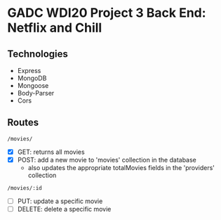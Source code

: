 # GADC WDI20 Project 3 Back End: Netflix and Chill

## Technologies

- Express
- MongoDB
- Mongoose
- Body-Parser
- Cors

## Routes

`/movies/`

- [x] GET: returns all movies
- [x] POST: add a new movie to 'movies' collection in the database
  - also updates the appropriate totalMovies fields in the 'providers' collection

`/movies/:id`

- [ ] PUT: update a specific movie
- [ ] DELETE: delete a specific movie
